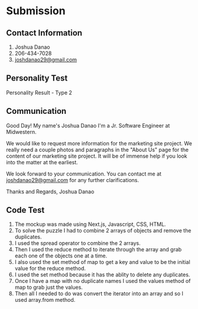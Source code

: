 #  Submission

## Contact Information
1. Joshua Danao
2. 206-434-7028
3. joshdanao29@gmail.com

## Personality Test

Personality Result - Type 2

## Communication

Good Day!
My name's Joshua Danao I'm a Jr. Software Engineer at Midwestern. 

We would like to request more information for the marketing site project.
We really need a couple photos and paragraphs in the "About Us" page for the content of our marketing site project.
It will be of immense help if you look into the matter at the earliest. 

We look forward to your communication. You can contact me at joshdanao29@gmail.com for any further clarifications.

Thanks and Regards,
Joshua Danao

## Code Test 

1. The mockup was made using Next.js, Javascript, CSS, HTML.
2. To solve the puzzle I had to combine 2 arrays of objects and remove the duplicates. 
3. I used the spread operator to combine the 2 arrays.
4. Then I used the reduce method to iterate through the array and grab each one of the objects one at a time. 
5. I also used the set method of map to get a key and value to be the initial value for the reduce method.
6. I used the set method because it has the ablity to delete any duplicates. 
7. Once I have a map with no duplicate names I used the values method of map to grab just the values. 
8. Then all I needed to do was convert the iterator into an array and so I used array.from method. 

